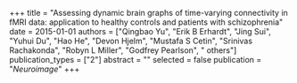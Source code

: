 +++
title = "Assessing dynamic brain graphs of time-varying connectivity in fMRI data: application to healthy controls and patients with schizophrenia"
date = 2015-01-01
authors = ["Qingbao Yu", "Erik B Erhardt", "Jing Sui", "Yuhui Du", "Hao He", "Devon Hjelm", "Mustafa S Cetin", "Srinivas Rachakonda", "Robyn L Miller", "Godfrey Pearlson", " others"]
publication_types = ["2"]
abstract = ""
selected = false
publication = "*Neuroimage*"
+++

